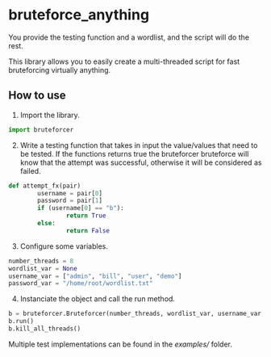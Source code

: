 # bruteforce_anything
You provide the testing function and a wordlist, and the script will do the rest.

This library allows you to easily create a multi-threaded script for fast bruteforcing virtually anything.

## How to use
1. Import the library.
```python
import bruteforcer
```
2. Write a testing function that takes in input the value/values that need to be tested.
If the functions returns true the bruteforcer bruteforce will know that the attempt was successful, otherwise it will be considered as failed.
```python
def attempt_fx(pair)
		username = pair[0]
		password = pair[1]
		if (username[0] == "b"):
				return True
		else:
				return False
```
3. Configure some variables.
```python
number_threads = 8
wordlist_var = None
username_var = ["admin", "bill", "user", "demo"]
password_var = "/home/root/wordlist.txt"
```
4. Instanciate the object and call the run method.
```python
b = bruteforcer.Bruteforcer(number_threads, wordlist_var, username_var, password_var, attempt_fx)
b.run()
b.kill_all_threads()
```

Multiple test implementations can be found in the *examples/* folder.
